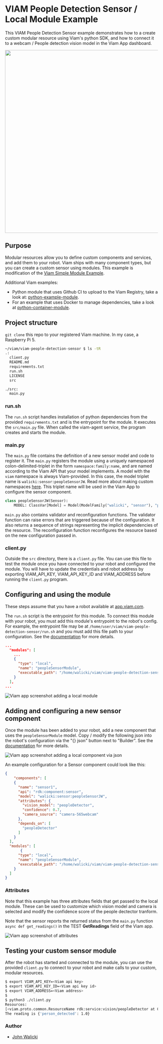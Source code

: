 # VIAM People Detection Sensor / Local Module Example

This VIAM People Detection Sensor example demonstrates how to a create custom modular resource using Viam's python SDK, and how to connect it to a webcam / People detection vision model in the Viam App dashboard.

<center>
<img src="images/peopleSensor-detected-true.png" width="600" alt="">
</center>

## Purpose

Modular resources allow you to define custom components and services, and add them to your robot. Viam ships with many component types, but you can create a custom sensor using modules. This example is modification of the [Viam Simple Module Example](https://github.com/viamrobotics/viam-python-sdk/tree/main/examples/simple_module).

Additional Viam examples:

* Python module that uses Github CI to upload to the Viam Registry, take a look at: [python-example-module](https://github.com/viam-labs/python-example-module).
* For an example that uses Docker to manage dependencies, take a look at [python-container-module](https://github.com/viamrobotics/python-container-module).

## Project structure

`git clone` this repo to your registered Viam machine.  In my case, a Raspberry Pi 5.

```bash
~/viam/viam-people-detection-sensor $ ls -tR
.:
  client.py
  README.md
  requirements.txt
  run.sh
  LICENSE
  src

./src:
  main.py
```

### run.sh

The `run.sh` script handles installation of python dependencies from the provided `requirements.txt` and is the entrypoint for the module. It executes the `src/main.py` file. When called the viam-agent service, the program creates and starts the module.

### main.py

The `main.py` file contains the definition of a new sensor model and code to register it. The `main.py` registers the module using a uniquely namespaced colon-delimited-triplet in the form `namespace:family:name`, and are named according to the Viam API that your model implements. A model with the `viam` namespace is always Viam-provided. In this case, the model triplet name is `walicki:sensor:peopleSensorJW`.  Read more about making custom namespaces [here](https://docs.viam.com/operate/reference/naming-modules/#create-a-namespace-for-your-organization).  This triplet name will be used in the Viam App to configure the sensor component.

```python
class peopleSensorJW(Sensor):
    MODEL: ClassVar[Model] = Model(ModelFamily("walicki", "sensor"), "peopleSensorJW")
```

`main.py` also contains validator and reconfiguration functions. The validator function can raise errors that are triggered because of the configuration. It also returns a sequence of strings representing the implicit dependencies of the resource. The reconfiguration function reconfigures the resource based on the new configuration passed in.

### client.py

Outside the `src` directory, there is a `client.py` file. You can use this file to test the module once you have connected to your robot and configured the module. You will have to update the credentials and robot address by exporting VIAM_API_KEY, VIAM_API_KEY_ID and VIAM_ADDRESS before running the `client.py` program.

## Configuring and using the module

These steps assume that you have a robot available at [app.viam.com](app.viam.com).

The `run.sh` script is the entrypoint for this module. To connect this module with your robot, you must add this module's entrypoint to the robot's config. For example, the entrypoint file may be at `/home/user/viam/viam-people-detection-sensor/run.sh` and you must add this file path to your configuration. See the [documentation](https://docs.viam.com/operate/get-started/other-hardware/#upload-your-module) for more details.

```json
...
  "modules": [
    ...
    {
      "type": "local",
      "name": "peopleSensorModule",
      "executable_path": "/home/walicki/viam/viam-people-detection-sensor/run.sh"
    }
  ],
...  
```

![Viam app screenshot adding a local module](images/peopleSensorModule-add.png)

## Adding and configuring a new sensor component

Once the module has been added to your robot, add a new component that uses the `peopleSensorModule` model. Copy / modify the following json into the robot's configuration via the "{} json" button next to "Builder". See the [documentation](https://docs.viam.com/operate/get-started/other-hardware/#add-your-new-modular-resource-to-your-machines) for more details.

![Viam app screenshot adding a local component via json](images/peopleSensorComponent-json.png)

An example configuration for a Sensor component could look like this:

```json
{
    "components": [
    {
      "name": "sensor1",
      "api": "rdk:component:sensor",
      "model": "walicki:sensor:peopleSensorJW",
      "attributes": {
        "vision_model": "peopleDetector",
        "confidence": 0.7,
        "camera_source": "camera-565webcam"
      },
      "depends_on": [
        "peopleDetector"
      ]
    }
  ],
  "modules": [
       {
      "type": "local",
      "name": "peopleSensorModule",
      "executable_path": "/home/walicki/viam/viam-people-detection-sensor/run.sh"
    }
  ]
}
```

### Attributes

Note that this example has three attributes fields that get passed to the local module.  These can be used to customize which vision model and camera is selected and modify the confidence score of the people dectector tranform.

Note that the sensor reports the returned status from the `main.py` function `async def get_readings()` in the TEST **GetReadings** field of the Viam app.

![Viam app screenshot of attributes](images/peopleSensorComponent-attributes.png)

## Testing your custom sensor module

After the robot has started and connected to the module, you can use the provided `client.py` to connect to your robot and make calls to your custom, modular resources.

```bash
$ export VIAM_API_KEY=<Viam api key>
$ export VIAM_API_KEY_ID=<Viam api key id>
$ export VIAM_ADDRESS=<Viam address>
$
$ python3 ./client.py 
Resources:
[<viam.proto.common.ResourceName rdk:service:vision/peopleDetector at 0x7fff48b0a070>, <viam.proto.common.ResourceName rdk:component:board/board-rpi5-rack5 at 0x7fff47539b70>, <viam.proto.common.ResourceName rdk:component:camera/camera-565webcam at 0x7fff47f00810>, <viam.proto.common.ResourceName rdk:component:camera/peopleCam at 0x7fff47233010>, <viam.proto.common.ResourceName rdk:service:motion/builtin at 0x7fff47232d40>, <viam.proto.common.ResourceName rdk:service:data_manager/data_manager-rack5 at 0x7fff47233060>, <viam.proto.common.ResourceName rdk:service:mlmodel/peopleModel at 0x7fff47232c50>, <viam.proto.common.ResourceName rdk:component:sensor/sensor1 at 0x7fff47233100>]
The reading is {'person_detected': 1.0}
```

### Author

* [John Walicki](https://github.com/johnwalicki/)
